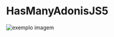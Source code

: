 # HasManyAdonisJS5

<img  src="https://res.cloudinary.com/adonis-js/image/upload/q_100/v1619899020/v5/has-many-through.png"  alt="exemplo imagem">
